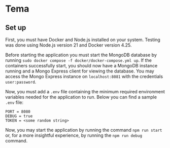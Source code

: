 # Tema

## Set up

First, you must have Docker and Node.js installed on your system. Testing was done using Node.js version 21 and Docker version 4.25.

Before starting the application you must start the MongoDB database by running `sudo docker compose -f docker/docker-compose.yml up`. If the containers successfully start, you should now have a MongoDB instance running and a Mongo Express client for viewing the database. You may access the Mongo Express instance on `localhost:8081` with the credentials `user:password`.

Now, you must add a `.env` file containing the minimum required environment variables needed for the application to run. Below you can find a sample `.env` file:

```
PORT = 8080
DEBUG = true
TOKEN = <some random string>
```

Now, you may start the application by running the command `npm run start` or, for a more insightful experience, by running the `npm run debug` command.
